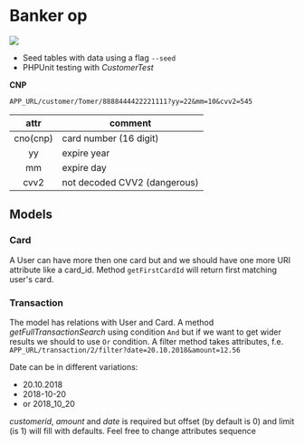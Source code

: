 # Banker op
![](https://github.com/TeeZ0NE/banker/blob/dev/resources/graph/db.jpg)
+ Seed tables with data using a flag `--seed`
+ PHPUnit testing with _CustomerTest_

**CNP**

`APP_URL/customer/Tomer/8888444422221111?yy=22&mm=10&cvv2=545`

| attr | comment |
|:--:|--|
|cno(cnp)|card number (16 digit)|
|yy|expire year|
|mm|expire day|
|cvv2|not decoded CVV2 (dangerous)|


## Models
### Card
A User can have more then one card but and we should have one more URI attribute like a card_id. 
Method `getFirstCardId` will return first matching user's card.
### Transaction
The model has relations with User and Card.
A method _getFullTransactionSearch_ using condition `And` but if we want to get wider results we should to use `Or` condition.
A filter method takes attributes, f.e.
`APP_URL/transaction/2/filter?date=20.10.2018&amount=12.56`

Date can be in different variations:

- 20.10.2018
- 2018-10-20
- or 2018_10_20

_customerid_, _amount_ and _date_ is required but offset (by default is 0) and limit (is 1) will fill with defaults. Feel free to change attributes sequence